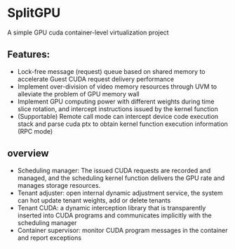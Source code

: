 <!--
 * @Author: Yamphy Chan && yh_chan_kanio@163.com
 * @Date: 2024-02-06 20:32:36
 * @LastEditors: yh chen yh_chan_kanio@163.com
 * @LastEditTime: 2024-02-06 20:34:52
 * @FilePath: /SplitGPU/README.md
 * @Description: 
 * 
-->

# SplitGPU

A simple GPU cuda container-level virtualization project

## Features:
- Lock-free message (request) queue based on shared memory to accelerate Guest CUDA request delivery performance
- Implement over-division of video memory resources through UVM to alleviate the problem of GPU memory wall
- Implement GPU computing power with different weights during time slice rotation, and intercept instructions issued by the kernel function
- (Supportable) Remote call mode can intercept device code execution stack and parse cuda ptx to obtain kernel function execution information (RPC mode)

## overview
- Scheduling manager: The issued CUDA requests are recorded and managed, and the scheduling kernel function delivers the GPU rate and manages storage resources.
- Tenant adjuster: open internal dynamic adjustment service, the system can hot update tenant weights, add or delete tenants
- Tenant CUDA: a dynamic interception library that is transparently inserted into CUDA programs and communicates implicitly with the scheduling manager
- Container supervisor: monitor CUDA program messages in the container and report exceptions

